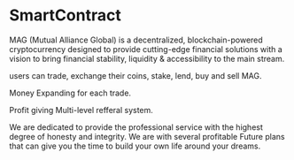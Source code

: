 # SmartContract

MAG (Mutual Alliance Global) is a decentralized, blockchain-powered cryptocurrency designed to provide cutting-edge financial solutions with a vision to bring financial stability, liquidity & accessibility to the main stream.


users can trade, exchange their coins, stake, lend, buy and sell MAG.

Money Expanding for each trade.

Profit giving Multi-level refferal system.

We are dedicated to provide the professional service with the highest degree of honesty and integrity. We are with several profitable Future plans that can give you the time to build your own life around your dreams.
